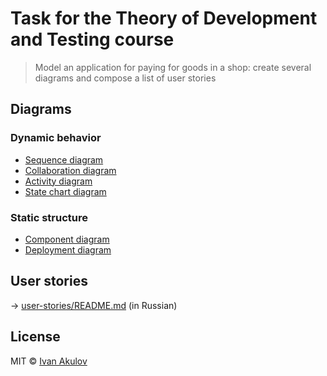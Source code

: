 # Task for the Theory of Development and Testing course

> Model an application for paying for goods in a shop: create several diagrams and compose a list of user stories

## Diagrams

### Dynamic behavior

* [Sequence diagram](https://github.com/iamakulov/theory-of-development-and-testing-task/blob/master/diagrams/dynamic/SequenceDiagram.png)
* [Collaboration diagram](https://github.com/iamakulov/theory-of-development-and-testing-task/blob/master/diagrams/dynamic/CollaborationDiagram.png)
* [Activity diagram](https://github.com/iamakulov/theory-of-development-and-testing-task/blob/master/diagrams/dynamic/ActivityDiagram.png)
* [State chart diagram](https://github.com/iamakulov/theory-of-development-and-testing-task/blob/master/diagrams/dynamic/StateChartDiagram.png)

### Static structure

* [Component diagram](https://github.com/iamakulov/theory-of-development-and-testing-task/blob/master/diagrams/static/ComponentDiagram.png)
* [Deployment diagram](https://github.com/iamakulov/theory-of-development-and-testing-task/blob/master/diagrams/static/DeploymentDiagram.png) 

## User stories

→ [user-stories/README.md](https://github.com/iamakulov/theory-of-development-and-testing-task/blob/master/user-stories/README.md) (in Russian)

## License

MIT © [Ivan Akulov](http://iamakulov.com)